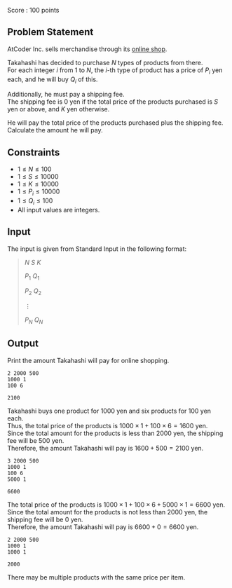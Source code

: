 Score : $100$ points

## Problem Statement

AtCoder Inc. sells merchandise through its [online shop](https://suzuri.jp/AtCoder/home).

Takahashi has decided to purchase $N$ types of products from there.<br>
For each integer $i$ from $1$ to $N$, the $i$-th type of product has a price of $P_i$ yen each, and he will buy $Q_i$ of this.

Additionally, he must pay a shipping fee.<br>
The shipping fee is $0$ yen if the total price of the products purchased is $S$ yen or above, and $K$ yen otherwise.

He will pay the total price of the products purchased plus the shipping fee.<br>
Calculate the amount he will pay.

## Constraints

- $1\leq N\leq 100$
- $1\leq S\leq 10000$
- $1\leq K\leq 10000$
- $1\leq P_i\leq 10000$
- $1\leq Q_i\leq 100$
- All input values are integers.

## Input

The input is given from Standard Input in the following format:

> $N$ $S$ $K$
> 
> $P_1$ $Q_1$
> 
> $P_2$ $Q_2$
> 
> $\vdots$
> 
> $P_N$ $Q_N$

## Output

Print the amount Takahashi will pay for online shopping.

```input1
2 2000 500
1000 1
100 6
```

```output1
2100
```

Takahashi buys one product for $1000$ yen and six products for $100$ yen each.<br>
Thus, the total price of the products is $1000\times 1+100\times 6=1600$ yen.<br>
Since the total amount for the products is less than $2000$ yen, the shipping fee will be $500$ yen.<br>
Therefore, the amount Takahashi will pay is $1600+500=2100$ yen.

```input2
3 2000 500
1000 1
100 6
5000 1
```

```output2
6600
```

The total price of the products is $1000\times 1+100\times 6+5000\times 1=6600$ yen.<br>
Since the total amount for the products is not less than $2000$ yen, the shipping fee will be $0$ yen.<br>
Therefore, the amount Takahashi will pay is $6600+0=6600$ yen.

```input3
2 2000 500
1000 1
1000 1
```

```output3
2000
```

There may be multiple products with the same price per item.